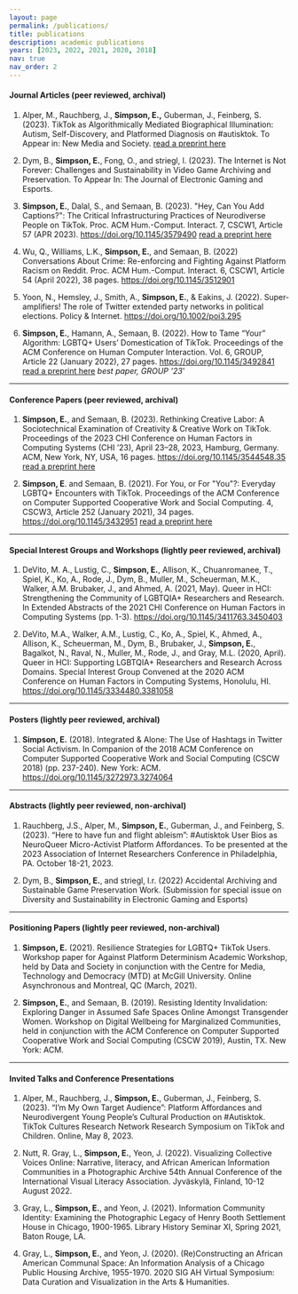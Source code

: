 ```yaml
---
layout: page
permalink: /publications/
title: publications
description: academic publications
years: [2023, 2022, 2021, 2020, 2018]
nav: true
nav_order: 2
---
```


<!-- _pages/publications.md -->
#### Journal Articles (peer reviewed, archival)
01.  Alper, M., Rauchberg, J., **Simpson, E.,** Guberman, J., Feinberg, S. (2023). TikTok as Algorithmically Mediated Biographical Illumination: Autism, Self-Discovery, and Platformed Diagnosis on #autisktok. To Appear in: New Media and Society. [read a preprint here](/assets/pdf/NMS_TikTokAutismDiagnosis_PrePrint.pdf)

02. Dym, B., **Simpson, E.**, Fong, O., and striegl, l. (2023). The Internet is Not Forever: Challenges and Sustainability in Video Game Archiving and Preservation. To Appear In: The Journal of Electronic Gaming and Esports.

03. **Simpson, E.**, Dalal, S., and Semaan, B. (2023). "Hey, Can You Add Captions?": The Critical Infrastructuring Practices of Neurodiverse People on TikTok. Proc. ACM Hum.-Comput. Interact. 7, CSCW1, Article 57 (APR 2023). https://doi.org/10.1145/3579490 [read a preprint here](/assets/pdf/CSCW23Captions.pdf)

04. Wu, Q., Williams, L.K., **Simpson, E.**, and Semaan, B. (2022) Conversations About Crime: Re-enforcing and Fighting Against Platform Racism on Reddit. Proc. ACM Hum.-Comput. Interact. 6, CSCW1, Article 54 (April 2022), 38 pages. https://doi.org/10.1145/3512901

05. Yoon, N., Hemsley, J., Smith, A., **Simpson, E.**, & Eakins, J. (2022). Super‐amplifiers! The role of Twitter extended party networks in political elections. Policy & Internet. https://doi.org/10.1002/poi3.295

06. **Simpson, E.**, Hamann, A., Semaan, B. (2022). How to Tame “Your” Algorithm: LGBTQ+ Users’ Domestication of TikTok. Proceedings of the ACM Conference on Human Computer Interaction. Vol. 6, GROUP, Article 22 (January 2022), 27 pages. https://doi.org/10.1145/3492841 [read a preprint here](/assets/pdf/GroupTikTokDomestication.pdf)
*best paper, GROUP '23*'

- - -

#### Conference Papers (peer reviewed, archival)
01. **Simpson, E.**, and Semaan, B. (2023). Rethinking Creative Labor: A Sociotechnical Examination of Creativity & Creative Work on TikTok. Proceedings of the 2023 CHI Conference on Human Factors in Computing Systems (CHI ’23), April 23–28, 2023, Hamburg, Germany. ACM, New York, NY, USA, 16 pages. https://doi.org/10.1145/3544548.35 [read a preprint here](/assets/pdf/rethinkingcreativelabor.pdf)

02. **Simpson, E**. and Semaan, B. (2021). For You, or For "You"?: Everyday LGBTQ+ Encounters with TikTok. Proceedings of the ACM Conference on Computer Supported Cooperative Work and Social Computing. 4, CSCW3, Article 252 (January 2021), 34 pages. https://doi.org/10.1145/3432951 [read a preprint here](/assets/pdf/CSCW20TikTok.pdf)


- - -

#### Special Interest Groups and Workshops (lightly peer reviewed, archival)
01. DeVito, M. A., Lustig, C., **Simpson, E.**, Allison, K., Chuanromanee, T., Spiel, K., Ko, A., Rode, J., Dym, B., Muller, M., Scheuerman, M.K., Walker, A.M. Brubaker, J., and Ahmed, A. (2021, May). Queer in HCI: Strengthening the Community of LGBTQIA+ Researchers and Research. In Extended Abstracts of the 2021 CHI Conference on Human Factors in Computing Systems (pp. 1-3). https://doi.org/10.1145/3411763.3450403

02. DeVito, M.A., Walker, A.M., Lustig, C., Ko, A., Spiel, K., Ahmed, A., Allison, K., Scheuerman, M., Dym, B., Brubaker, J., **Simpson, E.**, Bagalkot, N., Raval, N., Muller, M., Rode, J., and Gray, M.L. (2020, April). Queer in HCI: Supporting LGBTQIA+ Researchers and Research Across Domains. Special Interest Group Convened at the 2020 ACM Conference on Human Factors in Computing Systems, Honolulu, HI.   https://doi.org/10.1145/3334480.3381058

- - -

#### Posters (lightly peer reviewed, archival)
01. **Simpson, E.** (2018). Integrated & Alone: The Use of Hashtags in Twitter Social Activism. In Companion of the 2018 ACM Conference on Computer Supported Cooperative Work and Social Computing (CSCW 2018) (pp. 237-240). New York: ACM. https://doi.org/10.1145/3272973.3274064

- - -

#### Abstracts (lightly peer reviewed, non-archival)
01. Rauchberg, J.S., Alper, M., **Simpson, E.**, Guberman, J., and Feinberg, S. (2023). “Here to have fun and flight ableism”: #Autisktok User Bios as NeuroQueer Micro-Activist Platform Affordances. To be presented at the 2023 Association of Internet Researchers Conference in Philadelphia, PA.  October 18-21, 2023.

02. Dym, B., **Simpson, E.**, and striegl, l.r. (2022) Accidental Archiving and Sustainable Game Preservation Work. (Submission for special issue on Diversity and Sustainability in Electronic Gaming and Esports)

- - -

#### Positioning Papers (lightly peer reviewed, non-archival)
01. **Simpson, E.** (2021). Resilience Strategies for LGBTQ+ TikTok Users. Workshop paper for Against Platform Determinism Academic Workshop, held by Data and Society in conjunction with the Centre for Media, Technology and Democracy (MTD) at McGill University. Online Asynchronous and Montreal, QC (March, 2021).

02. **Simpson, E.**, and Semaan, B. (2019). Resisting Identity Invalidation: Exploring Danger in Assumed Safe Spaces Online Amongst Transgender Women. Workshop on Digital Wellbeing for Marginalized Communities, held in conjunction with the ACM Conference on Computer Supported Cooperative Work and Social Computing (CSCW 2019), Austin, TX. New York: ACM.

- - -

#### Invited Talks and Conference Presentations
01. Alper, M., Rauchberg, J., **Simpson, E.**, Guberman, J., Feinberg, S. (2023). “I’m My Own Target Audience”: Platform Affordances and Neurodivergent Young People’s Cultural Production on #Autisktok. TikTok Cultures Research Network Research Symposium on TikTok and Children. Online, May 8, 2023.

02. Nutt, R. Gray, L., **Simpson, E.**, Yeon, J. (2022). Visualizing Collective Voices Online: Narrative, literacy, and African American Information Communities in a Photographic Archive 54th Annual Conference of the International Visual Literacy Association. Jyväskylä, Finland, 10-12 August 2022.

03. Gray, L., **Simpson, E.**, and Yeon, J. (2021). Information Community Identity: Examining the Photographic Legacy of Henry Booth Settlement House in Chicago, 1900-1965. Library History Seminar XI, Spring 2021, Baton Rouge, LA.

04. Gray, L., **Simpson, E.**, and Yeon, J. (2020). (Re)Constructing an African American Communal Space: An Information Analysis of a Chicago Public Housing Archive, 1955-1970. 2020 SIG AH Virtual Symposium: Data Curation and Visualization in the Arts & Humanities.
